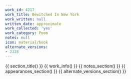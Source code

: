 ```yaml
---
work_id: 4217
work_title: Bewitched In New York
work_written: null
written_date: approximate
work_collected: 'yes'
work_category: Poem
notes: null
icon: material/book
alternate_versions:
- 2128
---
```


{{ section_title() }}
{{ work_info() }}
{{ notes_section() }}
{{ appearances_section() }}
{{ alternate_versions_section() }}
